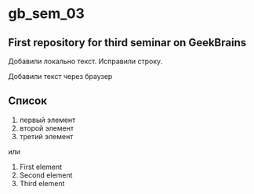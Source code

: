 # gb_sem_03

## First repository for third seminar on GeekBrains

Добавили локально текст. Исправили строку.

Добавили текст через браузер

## Список
1. первый элемент
2. второй элемент
3. третий элемент

или

1. First element
2. Second element
3. Third element
